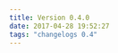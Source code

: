```yaml
---
title: Version 0.4.0
date: 2017-04-28 19:52:27 
tags: "changelogs 0.4"
---
```


<script src="https://gist.github.com/spinnaker-release/44a100df6c49a916de2927b5429d2f9d.js"></script>